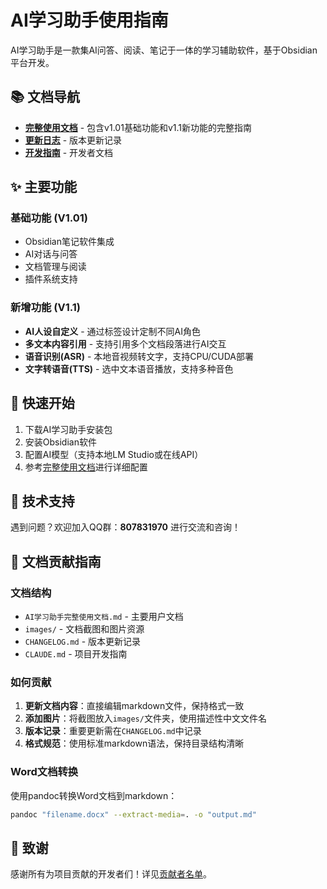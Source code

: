 # AI学习助手使用指南

AI学习助手是一款集AI问答、阅读、笔记于一体的学习辅助软件，基于Obsidian平台开发。

## 📚 文档导航

- **[完整使用文档](./AI学习助手完整使用文档.md)** - 包含v1.01基础功能和v1.1新功能的完整指南
- **[更新日志](./CHANGELOG.md)** - 版本更新记录
- **[开发指南](./CLAUDE.md)** - 开发者文档

## ✨ 主要功能

### 基础功能 (V1.01)
- Obsidian笔记软件集成
- AI对话与问答
- 文档管理与阅读
- 插件系统支持

### 新增功能 (V1.1)
- **AI人设自定义** - 通过标签设计定制不同AI角色
- **多文本内容引用** - 支持引用多个文档段落进行AI交互
- **语音识别(ASR)** - 本地音视频转文字，支持CPU/CUDA部署
- **文字转语音(TTS)** - 选中文本语音播放，支持多种音色

## 🚀 快速开始

1. 下载AI学习助手安装包
2. 安装Obsidian软件
3. 配置AI模型（支持本地LM Studio或在线API）
4. 参考[完整使用文档](./AI学习助手完整使用文档.md)进行详细配置

## 💬 技术支持

遇到问题？欢迎加入QQ群：**807831970** 进行交流和咨询！

## 📝 文档贡献指南

### 文档结构
- `AI学习助手完整使用文档.md` - 主要用户文档
- `images/` - 文档截图和图片资源
- `CHANGELOG.md` - 版本更新记录
- `CLAUDE.md` - 项目开发指南

### 如何贡献
1. **更新文档内容**：直接编辑markdown文件，保持格式一致
2. **添加图片**：将截图放入`images/`文件夹，使用描述性中文文件名
3. **版本记录**：重要更新需在`CHANGELOG.md`中记录
4. **格式规范**：使用标准markdown语法，保持目录结构清晰

### Word文档转换
使用pandoc转换Word文档到markdown：
```bash
pandoc "filename.docx" --extract-media=. -o "output.md"
```

## 🤝 致谢

感谢所有为项目贡献的开发者们！详见[贡献者名单](./AI学习助手完整使用文档.md#感谢)。
